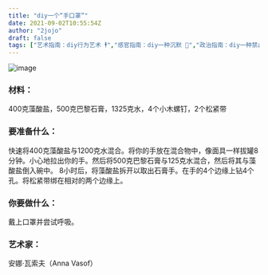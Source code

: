 ```yaml
---
title: "diy一个“手口罩”"
date: 2021-09-02T10:55:54Z
author: "2jojo"
draft: false
tags: ["艺术指南：diy行为艺术 🕴","感官指南：diy一种沉默 🙊","政治指南：diy一种禁止 ⛔️","艺术指南：diy雕塑 🗿","感官指南：diy一种多余的身体功能"]
---
```


![image](https://user-images.githubusercontent.com/89564246/131831078-308ae47b-4660-46e4-ae61-4d24320bb8d7.png)

### 材料：

400克藻酸盐，500克巴黎石膏，1325克水，4个小木螺钉，2个松紧带

### 要准备什么：

快速将400克藻酸盐与1200克水混合。将你的手放在混合物中，像面具一样拔罐8分钟。小心地拉出你的手。然后将500克巴黎石膏与125克水混合，然后将其与藻酸盐倒入碗中。 8小时后，将藻酸盐拆开以取出石膏手。在手的4个边缘上钻4个孔。将松紧带绑在相对的两个边缘上。

### 你要做什么：

戴上口罩并尝试呼吸。

### 艺术家：

安娜·瓦索夫（Anna Vasof）

